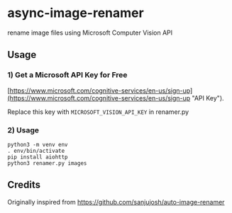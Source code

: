 # async-image-renamer
rename image files using Microsoft Computer Vision API

## Usage

### 1) Get a Microsoft API Key for Free
[https://www.microsoft.com/cognitive-services/en-us/sign-up](https://www.microsoft.com/cognitive-services/en-us/sign-up "API Key").

Replace this key with `MICROSOFT_VISION_API_KEY` in renamer.py

### 2) Usage

```
python3 -m venv env
. env/bin/activate
pip install aiohttp
python3 renamer.py images
```

## Credits

Originally inspired from https://github.com/sanjujosh/auto-image-renamer
